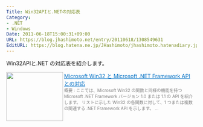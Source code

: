 ```yaml
---
Title: Win32APIと.NETの対応表
Category:
- .NET
- Windows
Date: 2011-06-18T15:00:31+09:00
URL: https://blog.jhashimoto.net/entry/20110618/1308549631
EditURL: https://blog.hatena.ne.jp/JHashimoto/jhashimoto.hatenadiary.jp/atom/entry/12921228815717257599
---
```



Win32APIと.NET の対応表を紹介します。

<a href="http://msdn.microsoft.com/ja-jp/library/Cc440130" target="_blank"><img class="alignleft" align="left" border="0" src="http://capture.heartrails.com/150x130/shadow?http://msdn.microsoft.com/ja-jp/library/Cc440130" alt="" width="150" height="130" /></a><a style="color:#0070C5;" href="http://msdn.microsoft.com/ja-jp/library/Cc440130" target="_blank">Microsoft Win32 と Microsoft .NET Framework API との対応</a><a href="http://b.hatena.ne.jp/entry/http://msdn.microsoft.com/ja-jp/library/Cc440130" target="_blank"><img border="0" src="http://b.hatena.ne.jp/entry/image/http://msdn.microsoft.com/ja-jp/library/Cc440130" alt="" /></a><br><span style="color: #808080;font-size: 80%;">概要 : ここでは、Microsoft Win32 の関数と同様の機能を持つ Microsoft .NET&#160;Framework バージョン 1.0 または 1.1 の API を紹介します。 リストに示した Win32 の各関数に対して、1 つまたは複数の関連する .NET&#160;Framework API を示します。 ...</span><br style="clear:both;" />
